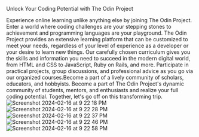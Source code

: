 Unlock Your Coding Potential with The Odin Project

Experience online learning unlike anything else by joining The Odin Project. Enter a world where coding challenges are your stepping stones to achievement and programming languages are your playground. The Odin Project provides an extensive learning platform that can be customized to meet your needs, regardless of your level of experience as a developer or your desire to learn new things.
Our carefully chosen curriculum gives you the skills and information you need to succeed in the modern digital world, from HTML and CSS to JavaScript, Ruby on Rails, and more. Participate in practical projects, group discussions, and professional advice as you go via our organized courses.Become a part of a lively community of scholars, educators, and hobbyists.
Become a part of The Odin Project's dynamic community of students, mentors, and enthusiasts and realize your full coding potential. Together, let's go off on this transforming trip.
![Screenshot 2024-02-16 at 9 22 18 PM](https://github.com/vidyantkumar5519/The-odin-project/assets/99273473/8595b9a0-cf07-42e6-828a-e48713fb7da2)
![Screenshot 2024-02-16 at 9 22 28 PM](https://github.com/vidyantkumar5519/The-odin-project/assets/99273473/5c99a448-baf7-4200-a365-7bc326e1b467)
![Screenshot 2024-02-16 at 9 22 37 PM](https://github.com/vidyantkumar5519/The-odin-project/assets/99273473/3eb30442-a6f7-4a17-b051-456afdf3e67c)
![Screenshot 2024-02-16 at 9 22 46 PM](https://github.com/vidyantkumar5519/The-odin-project/assets/99273473/fefff506-c136-471c-8100-b83b7ac642b6)
![Screenshot 2024-02-16 at 9 22 58 PM](https://github.com/vidyantkumar5519/The-odin-project/assets/99273473/84a9506b-d3f9-431c-aba3-ed0ad0c66c63)
